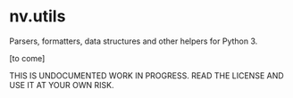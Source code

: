 # nv.utils
Parsers, formatters, data structures and other helpers for Python 3.

[to come]

THIS IS UNDOCUMENTED WORK IN PROGRESS. READ THE LICENSE AND USE IT AT YOUR OWN RISK.
